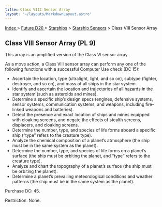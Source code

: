 ```yaml
---
title: Class VIII Sensor Array
layout: '~/layouts/MarkdownLayout.astro'
---
```


[ Index ](/) > [ Future D20 ](/future.d20.srd) > [Starships](/future.d20.srd/starships) > [Starship Sensors](/future.d20.srd/starships/starship) > Class VIII Sensor Array

## Class VIII Sensor Array (PL 9)

This array is an amplified version of the Class VI sensor array.

As a move action, a Class VIII sensor array can perform any one of the
following functions with a successful Computer Use check (DC 15):

  * Ascertain the location, type (ultralight, light, and so on), subtype (fighter, destroyer, and so on), and mass of all ships in the star system.
  * Identify and ascertain the location and trajectories of all hazards in the star system (such as asteroids and mines).
  * Determine a specific ship’s design specs (engines, defensive systems, sensor systems, communication systems, and weapons, including fire-linked weapons and batteries).
  * Detect the presence and exact location of ships and mines equipped with cloaking screens, and negate the effects of stealth screens, displacers, and cloaking screens.
  * Determine the number, type, and species of life forms aboard a specific ship (“type” refers to the creature type).
  * Analyze the chemical composition of a planet’s atmosphere (the ship must be in the same system as the planet).
  * Determine the number, type, and species of life forms on a planet’s surface (the ship must be orbiting the planet, and “type” refers to the creature type).
  * Analyze and chart the topography of a planet’s surface (the ship must be orbiting the planet).
  * Determine a planet’s prevailing meteorological conditions and weather patterns (the ship must be in the same system as the planet).

Purchase DC: 45.

Restriction: None.

